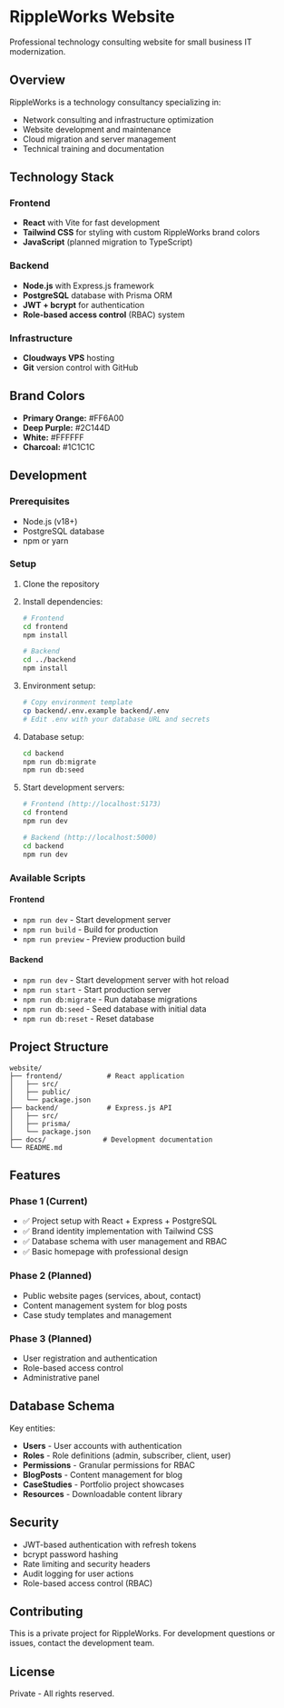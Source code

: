 # RippleWorks Website

Professional technology consulting website for small business IT modernization.

## Overview

RippleWorks is a technology consultancy specializing in:
- Network consulting and infrastructure optimization
- Website development and maintenance
- Cloud migration and server management
- Technical training and documentation

## Technology Stack

### Frontend
- **React** with Vite for fast development
- **Tailwind CSS** for styling with custom RippleWorks brand colors
- **JavaScript** (planned migration to TypeScript)

### Backend
- **Node.js** with Express.js framework
- **PostgreSQL** database with Prisma ORM
- **JWT + bcrypt** for authentication
- **Role-based access control** (RBAC) system

### Infrastructure
- **Cloudways VPS** hosting
- **Git** version control with GitHub

## Brand Colors

- **Primary Orange:** #FF6A00
- **Deep Purple:** #2C144D  
- **White:** #FFFFFF
- **Charcoal:** #1C1C1C

## Development

### Prerequisites
- Node.js (v18+)
- PostgreSQL database
- npm or yarn

### Setup

1. Clone the repository
2. Install dependencies:
   ```bash
   # Frontend
   cd frontend
   npm install
   
   # Backend
   cd ../backend
   npm install
   ```

3. Environment setup:
   ```bash
   # Copy environment template
   cp backend/.env.example backend/.env
   # Edit .env with your database URL and secrets
   ```

4. Database setup:
   ```bash
   cd backend
   npm run db:migrate
   npm run db:seed
   ```

5. Start development servers:
   ```bash
   # Frontend (http://localhost:5173)
   cd frontend
   npm run dev
   
   # Backend (http://localhost:5000)
   cd backend
   npm run dev
   ```

### Available Scripts

#### Frontend
- `npm run dev` - Start development server
- `npm run build` - Build for production
- `npm run preview` - Preview production build

#### Backend
- `npm run dev` - Start development server with hot reload
- `npm run start` - Start production server
- `npm run db:migrate` - Run database migrations
- `npm run db:seed` - Seed database with initial data
- `npm run db:reset` - Reset database

## Project Structure

```
website/
├── frontend/           # React application
│   ├── src/
│   ├── public/
│   └── package.json
├── backend/            # Express.js API
│   ├── src/
│   ├── prisma/
│   └── package.json
├── docs/              # Development documentation
└── README.md
```

## Features

### Phase 1 (Current)
- ✅ Project setup with React + Express + PostgreSQL
- ✅ Brand identity implementation with Tailwind CSS
- ✅ Database schema with user management and RBAC
- ✅ Basic homepage with professional design

### Phase 2 (Planned)
- Public website pages (services, about, contact)
- Content management system for blog posts
- Case study templates and management

### Phase 3 (Planned)  
- User registration and authentication
- Role-based access control
- Administrative panel

## Database Schema

Key entities:
- **Users** - User accounts with authentication
- **Roles** - Role definitions (admin, subscriber, client, user)
- **Permissions** - Granular permissions for RBAC
- **BlogPosts** - Content management for blog
- **CaseStudies** - Portfolio project showcases
- **Resources** - Downloadable content library

## Security

- JWT-based authentication with refresh tokens
- bcrypt password hashing
- Rate limiting and security headers
- Audit logging for user actions
- Role-based access control (RBAC)

## Contributing

This is a private project for RippleWorks. For development questions or issues, contact the development team.

## License

Private - All rights reserved.